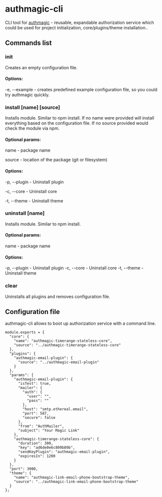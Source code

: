 authmagic-cli
========================
CLI tool for <a href="https://github.com/authmagic/authmagic">authmagic</a> - reusable, expandable authorization service which could be used for project initialization, core/plugins/theme installation..

Commands list
-----------
### init
Creates an empty configuration file.

#### Options:
-e, --example - creates predefined example configuration file, so you could try authmagic quickly.

### install [name] [source]
Installs module. Similar to npm install. If no name were provided will install everything based on the configuration file. If no source provided would check the module via npm.

#### Optional params:
name - package name

source - location of the package (git or filesystem)

#### Options:
-p, --plugin - Uninstall plugin

-c, --core - Uninstall core

-t, --theme - Uninstall theme

### uninstall [name]
Installs module. Similar to npm install.

#### Optional params:
name - package name

#### Options:
-p, --plugin - Uninstall plugin
-c, --core - Uninstall core
-t, --theme - Uninstall theme

### clear
Uninstalls all plugins and removes configuration file.


Configuration file
-----------
authmagic-cli allows to boot up authorization service with a command line.
```
module.exports = {
  "core": {
    "name": "authmagic-timerange-stateless-core",
    "source": "../authmagic-timerange-stateless-core"
  },
  "plugins": {
    "authmagic-email-plugin": {
      "source": "../authmagic-email-plugin"
    }
  },
  "params": {
    "authmagic-email-plugin": {
      "isTest": true,
      "mailer": {
        "auth": {
          "user": "",
          "pass": ""
        },
        "host": "smtp.ethereal.email",
        "port": 587,
        "secure": false
      },
      "from": "AuthMailer",
      "subject": "Your Magic Link"
    },
    "authmagic-timerange-stateless-core": {
      "duration": 300,
      "key": "ad6de0e6c809b89b",
      "sendKeyPlugin": "authmagic-email-plugin",
      "expiresIn": 1200
    }
  },
  "port": 3000,
  "theme": {
    "name": "authmagic-link-email-phone-bootstrap-theme",
    "source": "../authmagic-link-email-phone-bootstrap-theme"
  }
};
```
